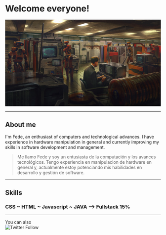 # Welcome everyone!

![Fede Iacono - Learning Web Proggramming](https://raw.githubusercontent.com/FedeiaTech/FedeiaTech/master/assets/1.jpg)

***

## About me

I'm Fede, an enthusiast of computers and technological advances. I have experience in hardware manipulation in general and currently improving my skills in software development and management.

> Me llamo Fede y soy un entusiasta de la computación y los avances tecnológicos. Tengo experiencia en manipulacion de hardware en general y, actualmente estoy potenciando mis habilidades en desarrollo y gestión de software.

***

## Skills

### CSS  ~  HTML  ~  Javascript  ~  JAVA  --> Fullstack 15%

***

You can also    
      ![Twitter Follow](https://img.shields.io/twitter/follow/Fedelbt?style=social)
